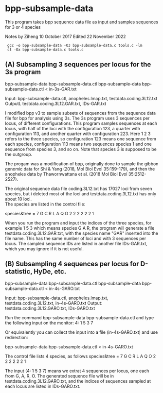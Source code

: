 # bpp-subsample-data
This program takes bpp sequence data file as input and samples sequences for 3 or 4 species

Notes by Ziheng
10 October 2017
Edited 22 November 2022

     gcc -o bpp-subsample-data -O3 bpp-subsample-data.c tools.c -lm
     cl -Ox bpp-subsample-data.c tools.c


## (A) Subsampling 3 sequences per locus for the 3s program

   bpp-subsample-data bpp-subsample-data.ctl 
   bpp-subsample-data bpp-subsample-data.ctl < in-3s-GAR.txt

Input:  bpp-subsample-data.ctl, anopheles.Imap.txt, testdata.coding.3L12.txt
OutputL testdata.coding.3L12.GAR.txt, IDs-GAR.txt

I modified bpp v3 to sample subsets of sequences from the sequence data file for bpp 
for analysis using 3s.  The 3s program uses 3 sequences per locus, of different 
configurations.  This program samples sequences at each locus, with half of the
loci with the configuration 123, a quarter with configuration 113, and another
quarter with configuration 223.  Here 1 2 3 refers to the three species, so 
configuration 123 means one sequence from each species, configuration 113 means 
two sequences species 1 and one sequence from species 3, and so on.  Note that 
species 3 is supposed to be the outgroup.  

The progam was a modification of bpp, originally done to sample the gibbon genomic 
data for Shi & Yang (2018, Mol Biol Evol 35:159-179), and then the anopheles data 
by Thawornwattana et al. (2018 Mol Biol Evol 35:2512-2527).

The original sequence data file coding.3L12.txt has 17027 loci from seven species, but 
i deleted most of the loci and testdata.coding.3L12.txt has only about 10 loci.  
The species are listed in the control file: 
 
  species&tree = 7  G  C  R  L  A  Q  O
                    2  2  2  2  2  2  1

When you run the program and input the indices of the three species, for example 
1 5 3 
which means species G A R, the program will generate a file testdata.coding.3L12.GAR.txt, 
with the species name "GAR" inserted into the file name.  This has the same number of loci 
and with 3 sequences per locus.  The sampled sequence IDs are listed in another file 
IDs-GAR.txt, which you may ignore if it is not useful.


## (B) Subsampling 4 sequences per locus for D-statistic, HyDe, etc.

   bpp-subsample-data bpp-subsample-data.ctl 
   bpp-subsample-data bpp-subsample-data.ctl < in-4s-GARO.txt

Input:  bpp-subsample-data.ctl, anopheles.Imap.txt, testdata.coding.3L12.txt, in-4s-GARO.txt
Output: testdata.coding.3L12.GARO.txt, IDs-GARO.txt

Run the command
   bpp-subsample-data bpp-subsample-data.ctl
and type the following input on the monitor:
   4: 1 5 3 7

Or equivalently you can collect the input into a file (in-4s-GARO.txt) and use redirection:

   bpp-subsample-data bpp-subsample-data.ctl < in-4s-GARO.txt

The control file lists 4 species, as follows
  species&tree = 7  G  C  R  L  A  Q  O
                    2  2  2  2  2  2  1

The input (4: 1 5 3 7) means we extrat 4 sequences per locus, one each from G, A, R, O.
The generated sequence file will be in  testdata.coding.3L12.GARO.txt, and the indices
of sequences sampled at each locus are listed in IDs-GARO.txt.
